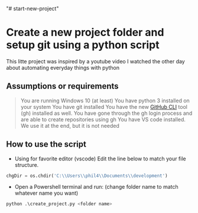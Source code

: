 "# start-new-project"
# Create a new project folder and setup git using a python script

This litte project was inspired by a youtube video I watched the other day about automating everyday things with python

## Assumptions or requirements

> You are running Windows 10 (at least)
> You have python 3 installed on your system
>You have git installed
> You have the new [GitHub CLI](https://github.com/cli/cli) tool (gh) installed as well.
> You have gone through the gh login process and are able to create repositories using gh
> You have VS code installed. We use it at the end, but it is not needed


## How to use the script

- Using for favorite editor (vscode) Edit the line below to match your file structure.

```py
chgDir = os.chdir('C:\\Users\\phil4\\Documents\\development')
```

- Open a Powershell terminal and run: (change folder name to match whatever name you want)
```py
python .\create_project.py <folder name>
```

